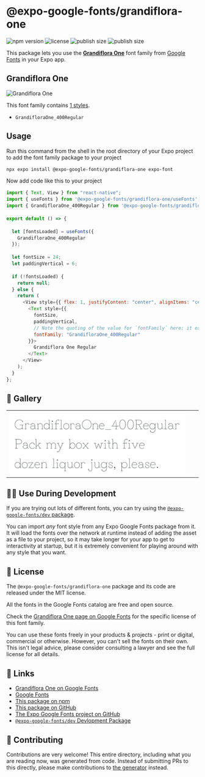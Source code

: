 # @expo-google-fonts/grandiflora-one

![npm version](https://flat.badgen.net/npm/v/@expo-google-fonts/grandiflora-one)
![license](https://flat.badgen.net/github/license/expo/google-fonts)
![publish size](https://flat.badgen.net/packagephobia/install/@expo-google-fonts/grandiflora-one)
![publish size](https://flat.badgen.net/packagephobia/publish/@expo-google-fonts/grandiflora-one)

This package lets you use the [**Grandiflora One**](https://fonts.google.com/specimen/Grandiflora+One) font family from [Google Fonts](https://fonts.google.com/) in your Expo app.

## Grandiflora One

![Grandiflora One](./font-family.png)

This font family contains [1 styles](#-gallery).

- `GrandifloraOne_400Regular`

## Usage

Run this command from the shell in the root directory of your Expo project to add the font family package to your project

```sh
npx expo install @expo-google-fonts/grandiflora-one expo-font
```

Now add code like this to your project

```js
import { Text, View } from "react-native";
import { useFonts } from '@expo-google-fonts/grandiflora-one/useFonts';
import { GrandifloraOne_400Regular } from '@expo-google-fonts/grandiflora-one/400Regular';

export default () => {

  let [fontsLoaded] = useFonts({
    GrandifloraOne_400Regular
  });

  let fontSize = 24;
  let paddingVertical = 6;

  if (!fontsLoaded) {
    return null;
  } else {
    return (
      <View style={{ flex: 1, justifyContent: "center", alignItems: "center" }}>
        <Text style={{
          fontSize,
          paddingVertical,
          // Note the quoting of the value for `fontFamily` here; it expects a string!
          fontFamily: "GrandifloraOne_400Regular"
        }}>
          Grandiflora One Regular
        </Text>
      </View>
    );
  }
};
```

## 🔡 Gallery


||||
|-|-|-|
|![GrandifloraOne_400Regular](./400Regular/GrandifloraOne_400Regular.ttf.png)||||


## 👩‍💻 Use During Development

If you are trying out lots of different fonts, you can try using the [`@expo-google-fonts/dev` package](https://github.com/expo/google-fonts/tree/master/font-packages/dev#readme).

You can import _any_ font style from any Expo Google Fonts package from it. It will load the fonts over the network at runtime instead of adding the asset as a file to your project, so it may take longer for your app to get to interactivity at startup, but it is extremely convenient for playing around with any style that you want.


## 📖 License

The `@expo-google-fonts/grandiflora-one` package and its code are released under the MIT license.

All the fonts in the Google Fonts catalog are free and open source.

Check the [Grandiflora One page on Google Fonts](https://fonts.google.com/specimen/Grandiflora+One) for the specific license of this font family.

You can use these fonts freely in your products & projects - print or digital, commercial or otherwise. However, you can't sell the fonts on their own. This isn't legal advice, please consider consulting a lawyer and see the full license for all details.

## 🔗 Links

- [Grandiflora One on Google Fonts](https://fonts.google.com/specimen/Grandiflora+One)
- [Google Fonts](https://fonts.google.com/)
- [This package on npm](https://www.npmjs.com/package/@expo-google-fonts/grandiflora-one)
- [This package on GitHub](https://github.com/expo/google-fonts/tree/master/font-packages/grandiflora-one)
- [The Expo Google Fonts project on GitHub](https://github.com/expo/google-fonts)
- [`@expo-google-fonts/dev` Devlopment Package](https://github.com/expo/google-fonts/tree/master/font-packages/dev)

## 🤝 Contributing

Contributions are very welcome! This entire directory, including what you are reading now, was generated from code. Instead of submitting PRs to this directly, please make contributions to [the generator](https://github.com/expo/google-fonts/tree/master/packages/generator) instead.
